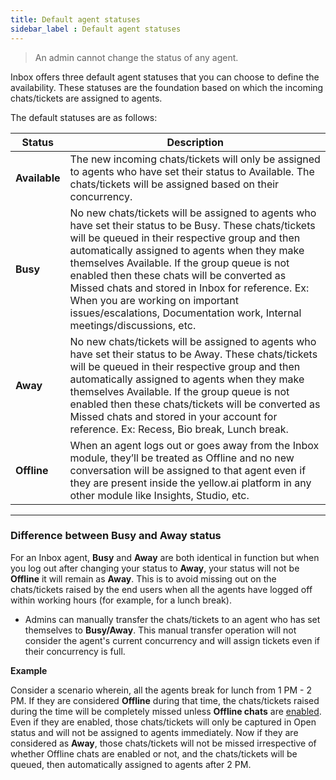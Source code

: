 ```yaml
---
title: Default agent statuses
sidebar_label : Default agent statuses
---
```



> An admin cannot change the status of any agent.


Inbox offers three default agent statuses that you can choose to define the availability. These statuses are the foundation based on which the incoming chats/tickets are assigned to agents.

The default statuses are as follows:  

| Status | Description| 
| -------- | -------- | 
| **Available**     | The new incoming chats/tickets will only be assigned to agents who have set their status to Available. The chats/tickets will be assigned based on their concurrency.     |      
|**Busy**| No new chats/tickets will be assigned to agents who have set their status to be Busy. These chats/tickets will be queued in their respective group and then automatically assigned to agents when they make themselves Available. If the group queue is not enabled then these chats will be converted as Missed chats and stored in Inbox for reference. Ex: When you are working on important issues/escalations, Documentation work, Internal meetings/discussions, etc.|
|**Away**| No new chats/tickets will be assigned to agents who have set their status to be Away. These chats/tickets will be queued in their respective group and then automatically assigned to agents when they make themselves Available. If the group queue is not enabled then these chats/tickets will be converted as Missed chats and stored in your account for reference. Ex: Recess, Bio break, Lunch break.|
|**Offline**| When an agent logs out or goes away from the Inbox module, they’ll be treated as Offline and no new conversation will be assigned to that agent even if they are present inside the yellow.ai platform in any other module like Insights, Studio, etc.|


--------

      
### Difference between Busy and Away status 

For an Inbox agent, **Busy** and **Away** are both identical in function but when you log out after changing your status to **Away**, your status will not be **Offline** it will remain as **Away**. This is to avoid missing out on the chats/tickets raised by the end users when all the agents have logged off within working hours (for example, for a lunch break).
- Admins can manually transfer the chats/tickets to an agent who has set themselves to **Busy/Away**. This manual transfer operation will not consider the agent's current concurrency and will assign tickets even if their concurrency is full.


**Example**

Consider a scenario wherein, all the agents break for lunch from 1 PM - 2 PM. If they are considered **Offline** during that time, the chats/tickets raised during the time will be completely missed unless **Offline chats** are [enabled](https://docs.yellow.ai/docs/platform_concepts/inbox/inbox-settings/workflows/offline-chat).  Even if they are enabled, those chats/tickets will only be captured in Open status and will not be assigned to agents immediately.
Now if they are considered as **Away**, those chats/tickets will not be missed irrespective of whether Offline chats are enabled or not, and the chats/tickets will be queued, then automatically assigned to agents after 2 PM.

